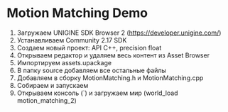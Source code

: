 # Motion Matching Demo

1. Загружаем UNIGINE SDK Browser 2 (https://developer.unigine.com/)
2. Устанавливаем Community 2.17 SDK
3. Создаем новый проект: API C++, precision float
4. Открываем редактор и удаляем весь контент из Asset Browser
5. Импортируем assets.upackage
6. В папку source добавляем все остальные файлы
7. Добавляем в сборку MotionMatching.h и MotionMatching.cpp
8. Собираем и запускаем
9. Открываем консоль (`) и загружаем мир (world_load motion_matching_2)
